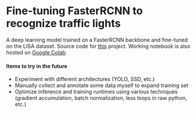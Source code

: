 # Fine-tuning FasterRCNN to recognize traffic lights

A deep learning model trained on a FasterRCNN backbone and fine-tuned on the LISA dataset. Source code for [this](https://brandonszeto.com/p/fine-tuning-fasterrcnn-to-recognize-traffic-lights/) project. Working notebook is also hosted on [Google Colab](https://colab.research.google.com/drive/1G-HGxmRyeuBpEZBamrkpe6OHVTD56wt9?usp=sharing).

#### Items to try in the future
- Experiment with different architectures (YOLO, SSD, etc.)
- Manually collect and annotate some data myself to expand training set
- Optimize inference and training runtimes using various techniques (gradient accumulation, batch normalization, less loops in raw python, etc.)
